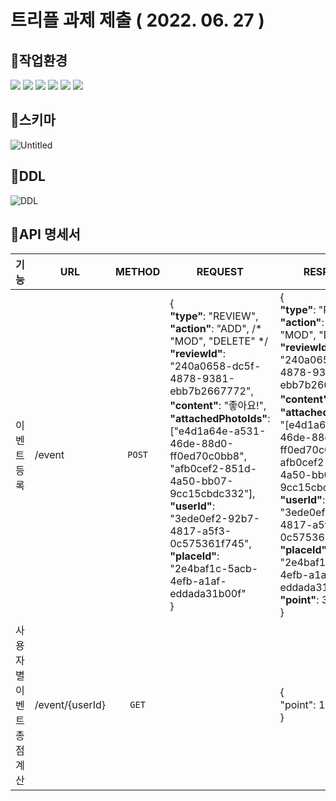 # 트리플 과제 제출 ( 2022. 06. 27 )

## 📌작업환경

<img src="https://img.shields.io/badge/JAVA 8-orange?style=flat&logo=java&logoColor=white"> <img src="https://img.shields.io/badge/Springboot-6DB33F?style=flat&logo=Springboot&logoColor=white"> <img src="https://img.shields.io/badge/gradle-02303A?style=flat&logo=gradle&logoColor=white"> <img src="https://img.shields.io/badge/MySQL-4479A1??style=flat&logo=MySQL&logoColor=white">
<img src="https://img.shields.io/badge/intelliJ-red?style=flat&logo=IntelliJ+IDEA&logoColor=white"> <img src="https://img.shields.io/badge/Github-black?style=flat&logo=github&logoColor=white">
<br>

## 📌스키마

![Untitled](https://user-images.githubusercontent.com/45547558/175925285-4d1420ff-a464-46ba-b4e5-421759e41feb.png)
<br>

## 📌DDL

![DDL](https://user-images.githubusercontent.com/45547558/175923098-a6337a5d-b6a0-43d2-8f73-70e4c9f4410d.png)
<br>

## 📌API 명세서

|기능|URL|METHOD|REQUEST|RESPONSE|
|:---:|---|:----:|-------|--------| 
|이벤트 등록|/event|`POST`|{ <br>**"type"**: "REVIEW",  <br>**"action"**: "ADD", /* "MOD", "DELETE" */  <br>**"reviewId"**: "240a0658-dc5f-4878-9381-ebb7b2667772",  <br>**"content"**: "좋아요!",  <br>**"attachedPhotoIds"**: ["e4d1a64e-a531-46de-88d0-ff0ed70c0bb8", "afb0cef2-851d-4a50-bb07-9cc15cbdc332"],  <br>**"userId"**: "3ede0ef2-92b7-4817-a5f3-0c575361f745",  <br>**"placeId"**: "2e4baf1c-5acb-4efb-a1af-eddada31b00f" <br>}|{ <br>**"type"**: "REVIEW",  <br>**"action"**: "ADD", /* "MOD", "DELETE" */  <br>**"reviewId"**: "240a0658-dc5f-4878-9381-ebb7b2667772",  <br>**"content"**: "좋아요!",  <br>**"attachedPhotoIds"**: "[e4d1a64e-a531-46de-88d0-ff0ed70c0bb8, afb0cef2-851d-4a50-bb07-9cc15cbdc332]",  <br>**"userId"**: "3ede0ef2-92b7-4817-a5f3-0c575361f745",  <br>**"placeId"**: "2e4baf1c-5acb-4efb-a1af-eddada31b00f" <br> **"point"**: 3 <br>}|
|사용자별 이벤트 총점 계산|/event/{userId}|`GET`||{<br>"point": 100 <br>}|

<br>

